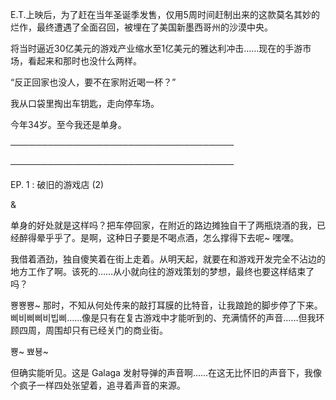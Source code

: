E.T.上映后，为了赶在当年圣诞季发售，仅用5周时间赶制出来的这款莫名其妙的烂作，最终遭遇了全面召回，被埋在了美国新墨西哥州的沙漠中央。

将当时逼近30亿美元的游戏产业缩水至1亿美元的雅达利冲击……现在的手游市场，看起来和那时也没什么两样。

“反正回家也没人，要不在家附近喝一杯？”

我从口袋里掏出车钥匙，走向停车场。

今年34岁。至今我还是单身。

────────────────────────────────────

────────────────────────────────────

EP. 1 : 破旧的游戏店 (2)

&

单身的好处就是这样吗？把车停回家，在附近的路边摊独自干了两瓶烧酒的我，已经醉得晕乎乎了。是啊，这种日子要是不喝点酒，怎么撑得下去呢~ 嘿嘿。

我借着酒劲，独自傻笑着在街上走着。从明天起，就要在和游戏开发完全不沾边的地方工作了啊。该死的……从小就向往的游戏策划的梦想，最终也要这样结束了吗？

뿅뿅뿅~ 那时，不知从何处传来的敲打耳膜的比特音，让我踉跄的脚步停了下来。삐비삐삐비빕삐……像是只有在复古游戏中才能听到的、充满情怀的声音……但我环顾四周，周围却只有已经关门的商业街。

뿅~ 뾰뵹~

但确实能听见。这是 Galaga 发射导弹的声音啊……在这无比怀旧的声音下，我像个疯子一样四处张望着，追寻着声音的来源。